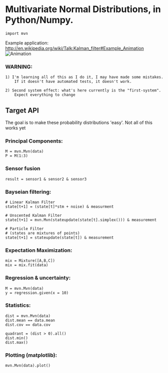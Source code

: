 Multivariate Normal Distributions, in Python/Numpy.
=============================================

    import mvn

Example application: <http://en.wikipedia.org/wiki/Talk:Kalman_filter#Example_Animation>
![Animation](http://upload.wikimedia.org/wikipedia/commons/5/5e/Kalman_filter_animation%2C_1d.gif)

### WARNING:

    1) I'm learning all of this as I do it, I may have made some mistakes.
        If it doesn't have automated tests, it doesn't work.

    2) Second system effect: what's here currently is the "first-system".
        Expect everything to change

## Target API     
The goal is to make these probability distributions 'easy'. 
Not all of this works yet

### Principal Components:

    M = mvn.Mvn(data)
    P = M(1:3)

### Sensor fusion

    result = sensor1 & sensor2 & sensor3

### Bayseian filtering:
    
    # Linear Kalman Filter
    state[t+1] = (state[t]*stm + noise) & measurment
    
    # Unscented Kalman Filter 
    state[t+1] = mvn.Mvn(stateupdate(state[t].simplex())) & measurement

    # Particle Filter 
    # (states are mixtures of points)
    state[t+1] = stateupdate(state[t]) & measurement

### Expectation Maximization:

    mix = Mixture([A,B,C])
    mix = mix.fit(data)

### Regression & uncertainty:

    M = mvn.Mvn(data)
    y = regression.given(x = 10)

### Statistics:

    dist = mvn.Mvn(data)
    dist.mean == data.mean
    dist.cov == data.cov

    quadrant = (dist > 0).all()
    dist.min()
    dist.max()

### Plotting (matplotlib):

    mvn.Mvn(data).plot()
